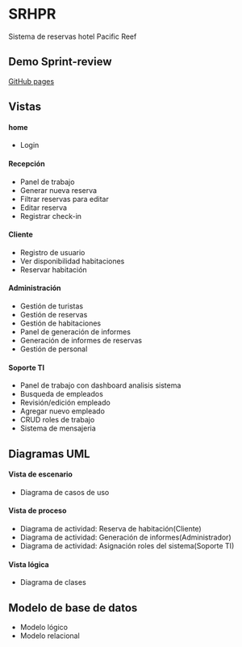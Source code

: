 
# SRHPR

Sistema de reservas hotel Pacific Reef



## Demo Sprint-review

[GitHub pages](www.google.com)


## Vistas

#### home
- Login

#### Recepción
- Panel de trabajo
- Generar nueva reserva
- Filtrar reservas para editar
- Editar reserva
- Registrar check-in

#### Cliente
- Registro de usuario
- Ver disponibilidad habitaciones
- Reservar habitación

#### Administración
- Gestión de turistas
- Gestión de reservas
- Gestión de habitaciones
- Panel de generación de informes
- Generación de informes de reservas
- Gestión de personal

#### Soporte TI
- Panel de trabajo con dashboard analisis sistema
- Busqueda de empleados
- Revisión/edición empleado
- Agregar nuevo empleado
- CRUD roles de trabajo
- Sistema de mensajeria
## Diagramas UML
#### Vista de escenario
- Diagrama de casos de uso
#### Vista de proceso
- Diagrama de actividad: Reserva de habitación(Cliente)
- Diagrama de actividad: Generación de informes(Administrador)
- Diagrama de actividad: Asignación roles del sistema(Soporte TI)
#### Vista lógica 
- Diagrama de clases
## Modelo de base de datos

- Modelo lógico
- Modelo relacional
